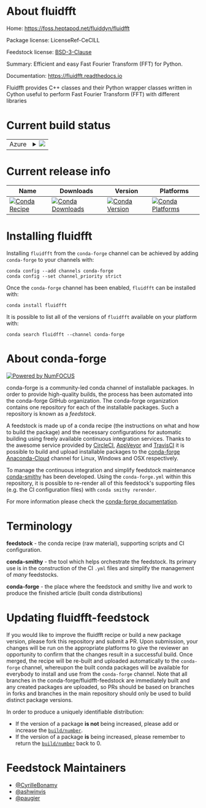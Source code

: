 About fluidfft
==============

Home: https://foss.heptapod.net/fluiddyn/fluidfft

Package license: LicenseRef-CeCILL

Feedstock license: [BSD-3-Clause](https://github.com/conda-forge/fluidfft-feedstock/blob/master/LICENSE.txt)

Summary: Efficient and easy Fast Fourier Transform (FFT) for Python.

Documentation: https://fluidfft.readthedocs.io

Fluidfft provides C++ classes and their Python wrapper classes written in
Cython useful to perform Fast Fourier Transform (FFT) with different
libraries


Current build status
====================


<table>
    
  <tr>
    <td>Azure</td>
    <td>
      <details>
        <summary>
          <a href="https://dev.azure.com/conda-forge/feedstock-builds/_build/latest?definitionId=6533&branchName=master">
            <img src="https://dev.azure.com/conda-forge/feedstock-builds/_apis/build/status/fluidfft-feedstock?branchName=master">
          </a>
        </summary>
        <table>
          <thead><tr><th>Variant</th><th>Status</th></tr></thead>
          <tbody><tr>
              <td>linux_64_mpimpichpython3.10.____cpython</td>
              <td>
                <a href="https://dev.azure.com/conda-forge/feedstock-builds/_build/latest?definitionId=6533&branchName=master">
                  <img src="https://dev.azure.com/conda-forge/feedstock-builds/_apis/build/status/fluidfft-feedstock?branchName=master&jobName=linux&configuration=linux_64_mpimpichpython3.10.____cpython" alt="variant">
                </a>
              </td>
            </tr><tr>
              <td>linux_64_mpimpichpython3.7.____cpython</td>
              <td>
                <a href="https://dev.azure.com/conda-forge/feedstock-builds/_build/latest?definitionId=6533&branchName=master">
                  <img src="https://dev.azure.com/conda-forge/feedstock-builds/_apis/build/status/fluidfft-feedstock?branchName=master&jobName=linux&configuration=linux_64_mpimpichpython3.7.____cpython" alt="variant">
                </a>
              </td>
            </tr><tr>
              <td>linux_64_mpimpichpython3.8.____cpython</td>
              <td>
                <a href="https://dev.azure.com/conda-forge/feedstock-builds/_build/latest?definitionId=6533&branchName=master">
                  <img src="https://dev.azure.com/conda-forge/feedstock-builds/_apis/build/status/fluidfft-feedstock?branchName=master&jobName=linux&configuration=linux_64_mpimpichpython3.8.____cpython" alt="variant">
                </a>
              </td>
            </tr><tr>
              <td>linux_64_mpimpichpython3.9.____cpython</td>
              <td>
                <a href="https://dev.azure.com/conda-forge/feedstock-builds/_build/latest?definitionId=6533&branchName=master">
                  <img src="https://dev.azure.com/conda-forge/feedstock-builds/_apis/build/status/fluidfft-feedstock?branchName=master&jobName=linux&configuration=linux_64_mpimpichpython3.9.____cpython" alt="variant">
                </a>
              </td>
            </tr><tr>
              <td>linux_64_mpinompipython3.10.____cpython</td>
              <td>
                <a href="https://dev.azure.com/conda-forge/feedstock-builds/_build/latest?definitionId=6533&branchName=master">
                  <img src="https://dev.azure.com/conda-forge/feedstock-builds/_apis/build/status/fluidfft-feedstock?branchName=master&jobName=linux&configuration=linux_64_mpinompipython3.10.____cpython" alt="variant">
                </a>
              </td>
            </tr><tr>
              <td>linux_64_mpinompipython3.7.____cpython</td>
              <td>
                <a href="https://dev.azure.com/conda-forge/feedstock-builds/_build/latest?definitionId=6533&branchName=master">
                  <img src="https://dev.azure.com/conda-forge/feedstock-builds/_apis/build/status/fluidfft-feedstock?branchName=master&jobName=linux&configuration=linux_64_mpinompipython3.7.____cpython" alt="variant">
                </a>
              </td>
            </tr><tr>
              <td>linux_64_mpinompipython3.8.____cpython</td>
              <td>
                <a href="https://dev.azure.com/conda-forge/feedstock-builds/_build/latest?definitionId=6533&branchName=master">
                  <img src="https://dev.azure.com/conda-forge/feedstock-builds/_apis/build/status/fluidfft-feedstock?branchName=master&jobName=linux&configuration=linux_64_mpinompipython3.8.____cpython" alt="variant">
                </a>
              </td>
            </tr><tr>
              <td>linux_64_mpinompipython3.9.____cpython</td>
              <td>
                <a href="https://dev.azure.com/conda-forge/feedstock-builds/_build/latest?definitionId=6533&branchName=master">
                  <img src="https://dev.azure.com/conda-forge/feedstock-builds/_apis/build/status/fluidfft-feedstock?branchName=master&jobName=linux&configuration=linux_64_mpinompipython3.9.____cpython" alt="variant">
                </a>
              </td>
            </tr><tr>
              <td>linux_64_mpiopenmpipython3.10.____cpython</td>
              <td>
                <a href="https://dev.azure.com/conda-forge/feedstock-builds/_build/latest?definitionId=6533&branchName=master">
                  <img src="https://dev.azure.com/conda-forge/feedstock-builds/_apis/build/status/fluidfft-feedstock?branchName=master&jobName=linux&configuration=linux_64_mpiopenmpipython3.10.____cpython" alt="variant">
                </a>
              </td>
            </tr><tr>
              <td>linux_64_mpiopenmpipython3.7.____cpython</td>
              <td>
                <a href="https://dev.azure.com/conda-forge/feedstock-builds/_build/latest?definitionId=6533&branchName=master">
                  <img src="https://dev.azure.com/conda-forge/feedstock-builds/_apis/build/status/fluidfft-feedstock?branchName=master&jobName=linux&configuration=linux_64_mpiopenmpipython3.7.____cpython" alt="variant">
                </a>
              </td>
            </tr><tr>
              <td>linux_64_mpiopenmpipython3.8.____cpython</td>
              <td>
                <a href="https://dev.azure.com/conda-forge/feedstock-builds/_build/latest?definitionId=6533&branchName=master">
                  <img src="https://dev.azure.com/conda-forge/feedstock-builds/_apis/build/status/fluidfft-feedstock?branchName=master&jobName=linux&configuration=linux_64_mpiopenmpipython3.8.____cpython" alt="variant">
                </a>
              </td>
            </tr><tr>
              <td>linux_64_mpiopenmpipython3.9.____cpython</td>
              <td>
                <a href="https://dev.azure.com/conda-forge/feedstock-builds/_build/latest?definitionId=6533&branchName=master">
                  <img src="https://dev.azure.com/conda-forge/feedstock-builds/_apis/build/status/fluidfft-feedstock?branchName=master&jobName=linux&configuration=linux_64_mpiopenmpipython3.9.____cpython" alt="variant">
                </a>
              </td>
            </tr><tr>
              <td>osx_64_mpimpichpython3.10.____cpython</td>
              <td>
                <a href="https://dev.azure.com/conda-forge/feedstock-builds/_build/latest?definitionId=6533&branchName=master">
                  <img src="https://dev.azure.com/conda-forge/feedstock-builds/_apis/build/status/fluidfft-feedstock?branchName=master&jobName=osx&configuration=osx_64_mpimpichpython3.10.____cpython" alt="variant">
                </a>
              </td>
            </tr><tr>
              <td>osx_64_mpimpichpython3.7.____cpython</td>
              <td>
                <a href="https://dev.azure.com/conda-forge/feedstock-builds/_build/latest?definitionId=6533&branchName=master">
                  <img src="https://dev.azure.com/conda-forge/feedstock-builds/_apis/build/status/fluidfft-feedstock?branchName=master&jobName=osx&configuration=osx_64_mpimpichpython3.7.____cpython" alt="variant">
                </a>
              </td>
            </tr><tr>
              <td>osx_64_mpimpichpython3.8.____cpython</td>
              <td>
                <a href="https://dev.azure.com/conda-forge/feedstock-builds/_build/latest?definitionId=6533&branchName=master">
                  <img src="https://dev.azure.com/conda-forge/feedstock-builds/_apis/build/status/fluidfft-feedstock?branchName=master&jobName=osx&configuration=osx_64_mpimpichpython3.8.____cpython" alt="variant">
                </a>
              </td>
            </tr><tr>
              <td>osx_64_mpimpichpython3.9.____cpython</td>
              <td>
                <a href="https://dev.azure.com/conda-forge/feedstock-builds/_build/latest?definitionId=6533&branchName=master">
                  <img src="https://dev.azure.com/conda-forge/feedstock-builds/_apis/build/status/fluidfft-feedstock?branchName=master&jobName=osx&configuration=osx_64_mpimpichpython3.9.____cpython" alt="variant">
                </a>
              </td>
            </tr><tr>
              <td>osx_64_mpinompipython3.10.____cpython</td>
              <td>
                <a href="https://dev.azure.com/conda-forge/feedstock-builds/_build/latest?definitionId=6533&branchName=master">
                  <img src="https://dev.azure.com/conda-forge/feedstock-builds/_apis/build/status/fluidfft-feedstock?branchName=master&jobName=osx&configuration=osx_64_mpinompipython3.10.____cpython" alt="variant">
                </a>
              </td>
            </tr><tr>
              <td>osx_64_mpinompipython3.7.____cpython</td>
              <td>
                <a href="https://dev.azure.com/conda-forge/feedstock-builds/_build/latest?definitionId=6533&branchName=master">
                  <img src="https://dev.azure.com/conda-forge/feedstock-builds/_apis/build/status/fluidfft-feedstock?branchName=master&jobName=osx&configuration=osx_64_mpinompipython3.7.____cpython" alt="variant">
                </a>
              </td>
            </tr><tr>
              <td>osx_64_mpinompipython3.8.____cpython</td>
              <td>
                <a href="https://dev.azure.com/conda-forge/feedstock-builds/_build/latest?definitionId=6533&branchName=master">
                  <img src="https://dev.azure.com/conda-forge/feedstock-builds/_apis/build/status/fluidfft-feedstock?branchName=master&jobName=osx&configuration=osx_64_mpinompipython3.8.____cpython" alt="variant">
                </a>
              </td>
            </tr><tr>
              <td>osx_64_mpinompipython3.9.____cpython</td>
              <td>
                <a href="https://dev.azure.com/conda-forge/feedstock-builds/_build/latest?definitionId=6533&branchName=master">
                  <img src="https://dev.azure.com/conda-forge/feedstock-builds/_apis/build/status/fluidfft-feedstock?branchName=master&jobName=osx&configuration=osx_64_mpinompipython3.9.____cpython" alt="variant">
                </a>
              </td>
            </tr><tr>
              <td>osx_64_mpiopenmpipython3.10.____cpython</td>
              <td>
                <a href="https://dev.azure.com/conda-forge/feedstock-builds/_build/latest?definitionId=6533&branchName=master">
                  <img src="https://dev.azure.com/conda-forge/feedstock-builds/_apis/build/status/fluidfft-feedstock?branchName=master&jobName=osx&configuration=osx_64_mpiopenmpipython3.10.____cpython" alt="variant">
                </a>
              </td>
            </tr><tr>
              <td>osx_64_mpiopenmpipython3.7.____cpython</td>
              <td>
                <a href="https://dev.azure.com/conda-forge/feedstock-builds/_build/latest?definitionId=6533&branchName=master">
                  <img src="https://dev.azure.com/conda-forge/feedstock-builds/_apis/build/status/fluidfft-feedstock?branchName=master&jobName=osx&configuration=osx_64_mpiopenmpipython3.7.____cpython" alt="variant">
                </a>
              </td>
            </tr><tr>
              <td>osx_64_mpiopenmpipython3.8.____cpython</td>
              <td>
                <a href="https://dev.azure.com/conda-forge/feedstock-builds/_build/latest?definitionId=6533&branchName=master">
                  <img src="https://dev.azure.com/conda-forge/feedstock-builds/_apis/build/status/fluidfft-feedstock?branchName=master&jobName=osx&configuration=osx_64_mpiopenmpipython3.8.____cpython" alt="variant">
                </a>
              </td>
            </tr><tr>
              <td>osx_64_mpiopenmpipython3.9.____cpython</td>
              <td>
                <a href="https://dev.azure.com/conda-forge/feedstock-builds/_build/latest?definitionId=6533&branchName=master">
                  <img src="https://dev.azure.com/conda-forge/feedstock-builds/_apis/build/status/fluidfft-feedstock?branchName=master&jobName=osx&configuration=osx_64_mpiopenmpipython3.9.____cpython" alt="variant">
                </a>
              </td>
            </tr><tr>
              <td>win_64_python3.10.____cpython</td>
              <td>
                <a href="https://dev.azure.com/conda-forge/feedstock-builds/_build/latest?definitionId=6533&branchName=master">
                  <img src="https://dev.azure.com/conda-forge/feedstock-builds/_apis/build/status/fluidfft-feedstock?branchName=master&jobName=win&configuration=win_64_python3.10.____cpython" alt="variant">
                </a>
              </td>
            </tr><tr>
              <td>win_64_python3.7.____cpython</td>
              <td>
                <a href="https://dev.azure.com/conda-forge/feedstock-builds/_build/latest?definitionId=6533&branchName=master">
                  <img src="https://dev.azure.com/conda-forge/feedstock-builds/_apis/build/status/fluidfft-feedstock?branchName=master&jobName=win&configuration=win_64_python3.7.____cpython" alt="variant">
                </a>
              </td>
            </tr><tr>
              <td>win_64_python3.8.____cpython</td>
              <td>
                <a href="https://dev.azure.com/conda-forge/feedstock-builds/_build/latest?definitionId=6533&branchName=master">
                  <img src="https://dev.azure.com/conda-forge/feedstock-builds/_apis/build/status/fluidfft-feedstock?branchName=master&jobName=win&configuration=win_64_python3.8.____cpython" alt="variant">
                </a>
              </td>
            </tr><tr>
              <td>win_64_python3.9.____cpython</td>
              <td>
                <a href="https://dev.azure.com/conda-forge/feedstock-builds/_build/latest?definitionId=6533&branchName=master">
                  <img src="https://dev.azure.com/conda-forge/feedstock-builds/_apis/build/status/fluidfft-feedstock?branchName=master&jobName=win&configuration=win_64_python3.9.____cpython" alt="variant">
                </a>
              </td>
            </tr>
          </tbody>
        </table>
      </details>
    </td>
  </tr>
</table>

Current release info
====================

| Name | Downloads | Version | Platforms |
| --- | --- | --- | --- |
| [![Conda Recipe](https://img.shields.io/badge/recipe-fluidfft-green.svg)](https://anaconda.org/conda-forge/fluidfft) | [![Conda Downloads](https://img.shields.io/conda/dn/conda-forge/fluidfft.svg)](https://anaconda.org/conda-forge/fluidfft) | [![Conda Version](https://img.shields.io/conda/vn/conda-forge/fluidfft.svg)](https://anaconda.org/conda-forge/fluidfft) | [![Conda Platforms](https://img.shields.io/conda/pn/conda-forge/fluidfft.svg)](https://anaconda.org/conda-forge/fluidfft) |

Installing fluidfft
===================

Installing `fluidfft` from the `conda-forge` channel can be achieved by adding `conda-forge` to your channels with:

```
conda config --add channels conda-forge
conda config --set channel_priority strict
```

Once the `conda-forge` channel has been enabled, `fluidfft` can be installed with:

```
conda install fluidfft
```

It is possible to list all of the versions of `fluidfft` available on your platform with:

```
conda search fluidfft --channel conda-forge
```


About conda-forge
=================

[![Powered by
NumFOCUS](https://img.shields.io/badge/powered%20by-NumFOCUS-orange.svg?style=flat&colorA=E1523D&colorB=007D8A)](https://numfocus.org)

conda-forge is a community-led conda channel of installable packages.
In order to provide high-quality builds, the process has been automated into the
conda-forge GitHub organization. The conda-forge organization contains one repository
for each of the installable packages. Such a repository is known as a *feedstock*.

A feedstock is made up of a conda recipe (the instructions on what and how to build
the package) and the necessary configurations for automatic building using freely
available continuous integration services. Thanks to the awesome service provided by
[CircleCI](https://circleci.com/), [AppVeyor](https://www.appveyor.com/)
and [TravisCI](https://travis-ci.com/) it is possible to build and upload installable
packages to the [conda-forge](https://anaconda.org/conda-forge)
[Anaconda-Cloud](https://anaconda.org/) channel for Linux, Windows and OSX respectively.

To manage the continuous integration and simplify feedstock maintenance
[conda-smithy](https://github.com/conda-forge/conda-smithy) has been developed.
Using the ``conda-forge.yml`` within this repository, it is possible to re-render all of
this feedstock's supporting files (e.g. the CI configuration files) with ``conda smithy rerender``.

For more information please check the [conda-forge documentation](https://conda-forge.org/docs/).

Terminology
===========

**feedstock** - the conda recipe (raw material), supporting scripts and CI configuration.

**conda-smithy** - the tool which helps orchestrate the feedstock.
                   Its primary use is in the construction of the CI ``.yml`` files
                   and simplify the management of *many* feedstocks.

**conda-forge** - the place where the feedstock and smithy live and work to
                  produce the finished article (built conda distributions)


Updating fluidfft-feedstock
===========================

If you would like to improve the fluidfft recipe or build a new
package version, please fork this repository and submit a PR. Upon submission,
your changes will be run on the appropriate platforms to give the reviewer an
opportunity to confirm that the changes result in a successful build. Once
merged, the recipe will be re-built and uploaded automatically to the
`conda-forge` channel, whereupon the built conda packages will be available for
everybody to install and use from the `conda-forge` channel.
Note that all branches in the conda-forge/fluidfft-feedstock are
immediately built and any created packages are uploaded, so PRs should be based
on branches in forks and branches in the main repository should only be used to
build distinct package versions.

In order to produce a uniquely identifiable distribution:
 * If the version of a package **is not** being increased, please add or increase
   the [``build/number``](https://docs.conda.io/projects/conda-build/en/latest/resources/define-metadata.html#build-number-and-string).
 * If the version of a package **is** being increased, please remember to return
   the [``build/number``](https://docs.conda.io/projects/conda-build/en/latest/resources/define-metadata.html#build-number-and-string)
   back to 0.

Feedstock Maintainers
=====================

* [@CyrilleBonamy](https://github.com/CyrilleBonamy/)
* [@ashwinvis](https://github.com/ashwinvis/)
* [@paugier](https://github.com/paugier/)

